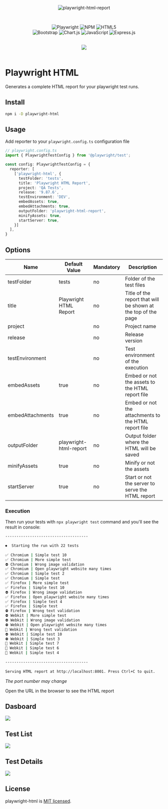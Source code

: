 <div align="center">

![](https://i.ibb.co/D9xqNLC/logo.png "playwright-html-report")

<br>

![Playwright](https://img.shields.io/badge/-playwright-%232ead33?style=for-the-badge&logo=playwright&logoColor=d65348) ![NPM](https://img.shields.io/badge/NPM-%23000000.svg?style=for-the-badge&logo=npm&logoColor=white) ![HTML5](https://img.shields.io/badge/html5-%23E34F26.svg?style=for-the-badge&logo=html5&logoColor=white) <br> ![Bootstrap](https://img.shields.io/badge/bootstrap-%238511FA.svg?style=for-the-badge&logo=bootstrap&logoColor=white) ![Chart.js](https://img.shields.io/badge/chart.js-F5788D.svg?style=for-the-badge&logo=chart.js&logoColor=white) ![JavaScript](https://img.shields.io/badge/javascript-%23323330.svg?style=for-the-badge&logo=javascript&logoColor=%23F7DF1E) ![Express.js](https://img.shields.io/badge/express.js-%23404d59.svg?style=for-the-badge&logo=express&logoColor=%2361DAFB)

<br>
<a href="https://paypal.me/rodrigoodhin"><img src="https://img.shields.io/badge/donate-PayPal-blue"></a>
<br><br>
</div>


# Playwright HTML

Generates a complete HTML report for your playwright test runs.

## Install

```sh
npm i -D playwright-html
```

## Usage

Add reporter to your `playwright.config.ts` configuration file

```typescript
// playwright.config.ts
import { PlaywrightTestConfig } from '@playwright/test';

const config: PlaywrightTestConfig = {
  reporter: [
    ['playwright-html', { 
      testFolder: 'tests',
      title: 'Playwright HTML Report',
      project: 'QA Tests',
      release: '9.87.6',
      testEnvironment: 'DEV',
      embedAssets: true,
      embedAttachments: true,
      outputFolder: 'playwright-html-report',
      minifyAssets: true,
      startServer: true,
    }]
  ],
}
``` 

## Options
| Name | Default Value | Mandatory | Description |
|---|---|---|---|
| testFolder | tests | no | Folder of the test files |
| title | Playwright HTML Report | no | Title of the report that will be shown at the top of the page |
| project || no | Project name |
| release || no | Release version |
| testEnvironment || no | Test environment of the execution |
| embedAssets | true | no | Embed or not the assets to the HTML report file |
| embedAttachments | true | no | Embed or not the attachments to the HTML report file |
| outputFolder | playwright-html-report | no | Output folder where the HTML will be saved |
| minifyAssets | true | no | Minify or not the assets |
| startServer | true | no | Start or not the server to serve the HTML report |


### Execution

Then run your tests with `npx playwright test` command and you'll see the result in console:

```sh
-------------------------------------
 
⏺  Starting the run with 22 tests
 
✅ Chromium | Simple test 10
✅ Chromium | More simple test
⛔ Chromium | Wrong image validation
✅ Chromium | Open playwright website many times
✅ Chromium | Simple test 2
✅ Chromium | Simple test
✅ Firefox | More simple test
✅ Firefox | Simple test 10
⛔ Firefox | Wrong image validation
✅ Firefox | Open playwright website many times
✅ Firefox | Simple test 4
✅ Firefox | Simple test
⛔ Firefox | Wrong text validation 
⛔ Webkit | More simple test
⛔ Webkit | Wrong image validation
⛔ Webkit | Open playwright website many times
🚫 Webkit | Wrong text validation 
⛔ Webkit | Simple test 10
⛔ Webkit | Simple test 3
🚫 Webkit | Simple test 7
🚫 Webkit | Simple test 6
🚫 Webkit | Simple test 4
 
-------------------------------------
 
Serving HTML report at http://localhost:8001. Press Ctrl+C to quit.

```
*The port number may change*

Open the URL in the browser to see the HTML report


## Dasboard
![](https://i.ibb.co/2MYN2xy/dashboard.png)

## Test List
![](https://i.ibb.co/RD53fN1/test-list.png)

## Test Details
![](https://i.ibb.co/qNPr9Xw/test-details.png)

## License

playwright-html is [MIT licensed](./LICENSE).
